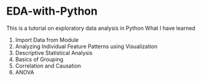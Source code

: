 # EDA-with-Python
This is a tutorial on exploratory data analysis in Python
What I have learned
1. Import Data from Module
2. Analyzing Individual Feature Patterns using Visualization
3. Descriptive Statistical Analysis
4. Basics of Grouping
5. Correlation and Causation
6. ANOVA
